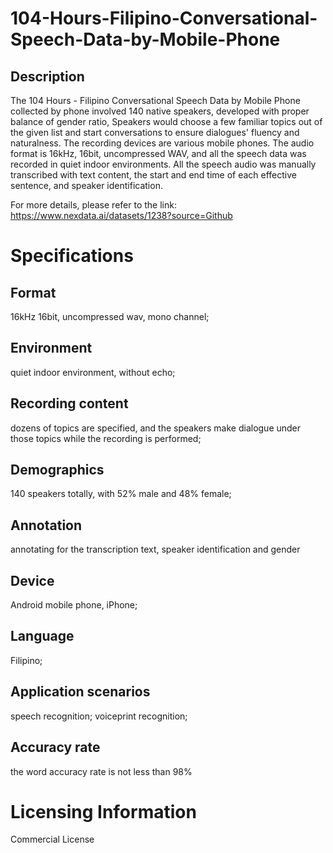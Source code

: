 # 104-Hours-Filipino-Conversational-Speech-Data-by-Mobile-Phone

## Description
The 104 Hours - Filipino Conversational Speech Data by Mobile Phone collected by phone involved 140 native speakers, developed with proper balance of gender ratio, Speakers would choose a few familiar topics out of the given list and start conversations to ensure dialogues' fluency and naturalness. The recording devices are various mobile phones. The audio format is 16kHz, 16bit, uncompressed WAV, and all the speech data was recorded in quiet indoor environments. All the speech audio was manually transcribed with text content, the start and end time of each effective sentence, and speaker identification.

For more details, please refer to the link: https://www.nexdata.ai/datasets/1238?source=Github

# Specifications
## Format
16kHz 16bit, uncompressed wav, mono channel;
## Environment
quiet indoor environment, without echo;
## Recording content
dozens of topics are specified, and the speakers make dialogue under those topics while the recording is performed;
## Demographics
140 speakers totally, with 52% male and 48% female;
## Annotation
annotating for the transcription text, speaker identification and gender
## Device
Android mobile phone, iPhone;
## Language
Filipino;
## Application scenarios
speech recognition; voiceprint recognition;
## Accuracy rate
the word accuracy rate is not less than 98%

# Licensing Information
Commercial License
